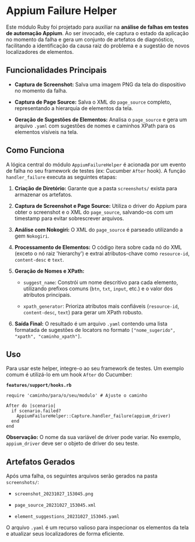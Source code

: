 # Appium Failure Helper

Este módulo Ruby foi projetado para auxiliar na **análise de falhas em testes de automação Appium**. Ao ser invocado, ele captura o estado da aplicação no momento da falha e gera um conjunto de artefatos de diagnóstico, facilitando a identificação da causa raiz do problema e a sugestão de novos localizadores de elementos.

## Funcionalidades Principais

* **Captura de Screenshot:** Salva uma imagem PNG da tela do dispositivo no momento da falha.

* **Captura de Page Source:** Salva o XML do `page_source` completo, representando a hierarquia de elementos da tela.

* **Geração de Sugestões de Elementos:** Analisa o `page_source` e gera um arquivo `.yaml` com sugestões de nomes e caminhos XPath para os elementos visíveis na tela.

## Como Funciona

A lógica central do módulo `AppiumFailureHelper` é acionada por um evento de falha no seu framework de testes (ex: Cucumber `After` hook). A função `handler_failure` executa as seguintes etapas:

1. **Criação de Diretório:** Garante que a pasta `screenshots/` exista para armazenar os artefatos.

2. **Captura de Screenshot e Page Source:** Utiliza o driver do Appium para obter o screenshot e o XML do `page_source`, salvando-os com um timestamp para evitar sobrescrever arquivos.

3. **Análise com Nokogiri:** O XML do `page_source` é parseado utilizando a gem `Nokogiri`.

4. **Processamento de Elementos:** O código itera sobre cada nó do XML (exceto o nó raiz 'hierarchy') e extrai atributos-chave como `resource-id`, `content-desc` e `text`.

5. **Geração de Nomes e XPath:**

   * `suggest_name`: Constrói um nome descritivo para cada elemento, utilizando prefixos comuns (`btn`, `txt`, `input`, etc.) e o valor dos atributos principais.

   * `xpath_generator`: Prioriza atributos mais confiáveis (`resource-id`, `content-desc`, `text`) para gerar um XPath robusto.

6. **Saída Final:** O resultado é um arquivo `.yaml` contendo uma lista formatada de sugestões de locators no formato `["nome_sugerido", "xpath", "caminho_xpath"]`.

## Uso

Para usar este helper, integre-o ao seu framework de testes. Um exemplo comum é utilizá-lo em um hook `After` do Cucumber:

**`features/support/hooks.rb`**

```
require 'caminho/para/o/seu/modulo' # Ajuste o caminho

After do |scenario|
  if scenario.failed?
    AppiumFailureHelper::Capture.handler_failure(appium_driver)
  end
end

```

**Observação:** O nome da sua variável de driver pode variar. No exemplo, `appium_driver` deve ser o objeto de driver do seu teste.

## Artefatos Gerados

Após uma falha, os seguintes arquivos serão gerados na pasta `screenshots/`:

* `screenshot_20231027_153045.png`

* `page_source_20231027_153045.xml`

* `element_suggestions_20231027_153045.yaml`

O arquivo `.yaml` é um recurso valioso para inspecionar os elementos da tela e atualizar seus localizadores de forma eficiente.
